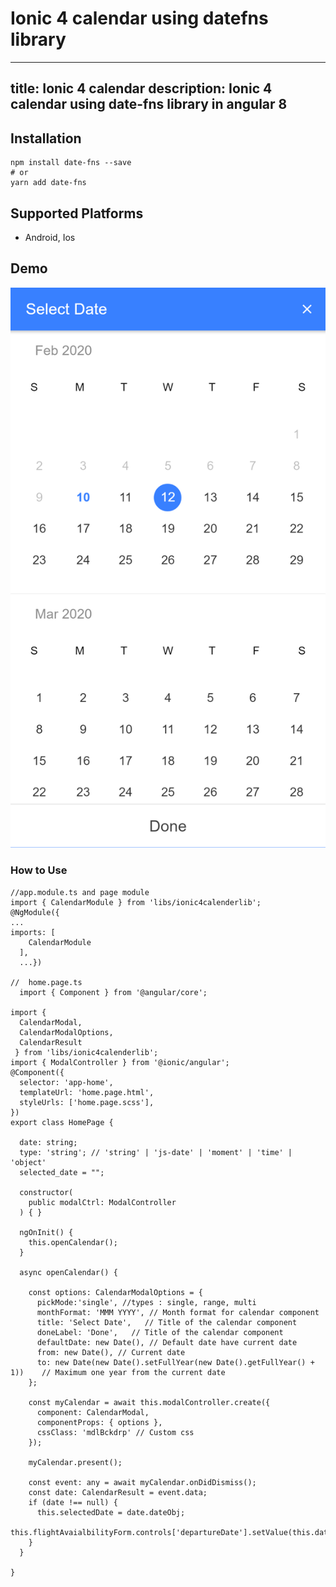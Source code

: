 # Ionic 4 calendar using datefns library

---
title: Ionic 4 calendar 
description: Ionic 4 calendar using date-fns library in angular 8
---

## Installation
	npm install date-fns --save
	# or
	yarn add date-fns

## Supported Platforms
- Android, Ios

## Demo

![Image description](screenshots/screenshot.png)

### How to Use
```
//app.module.ts and page module
import { CalendarModule } from 'libs/ionic4calenderlib';
@NgModule({
...
imports: [
    CalendarModule
  ],
  ...})
  
//  home.page.ts
  import { Component } from '@angular/core';

import { 
  CalendarModal,
  CalendarModalOptions,
  CalendarResult
 } from 'libs/ionic4calenderlib';
import { ModalController } from '@ionic/angular';
@Component({
  selector: 'app-home',
  templateUrl: 'home.page.html',
  styleUrls: ['home.page.scss'],
})
export class HomePage {

  date: string;
  type: 'string'; // 'string' | 'js-date' | 'moment' | 'time' | 'object'
  selected_date = "";

  constructor(
    public modalCtrl: ModalController
  ) { }

  ngOnInit() {
    this.openCalendar();
  }

  async openCalendar() {

    const options: CalendarModalOptions = {		
      pickMode:'single', //types : single, range, multi
      monthFormat: 'MMM YYYY', // Month format for calendar component
      title: 'Select Date',   // Title of the calendar component
      doneLabel: 'Done',   // Title of the calendar component
      defaultDate: new Date(), // Default date have current date
      from: new Date(), // Current date
      to: new Date(new Date().setFullYear(new Date().getFullYear() + 1))	// Maximum one year from the current date
    };

    const myCalendar = await this.modalController.create({
      component: CalendarModal,
      componentProps: { options },
      cssClass: 'mdlBckdrp'	// Custom css
    });

    myCalendar.present();

    const event: any = await myCalendar.onDidDismiss();
    const date: CalendarResult = event.data;
    if (date !== null) {
      this.selectedDate = date.dateObj;
      this.flightAvaialbilityForm.controls['departureDate'].setValue(this.datePipe.transform(date.dateObj));
    }
  }

}


```
